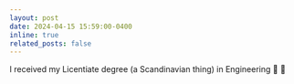```yaml
---
layout: post
date: 2024-04-15 15:59:00-0400
inline: true
related_posts: false
---
```


I received my Licentiate degree (a Scandinavian thing) in Engineering :balloon: :partying_face:
